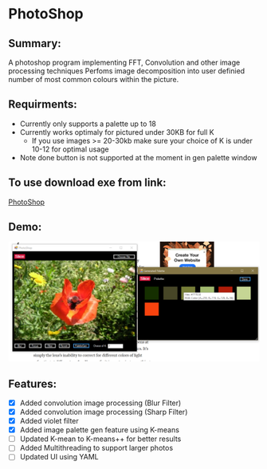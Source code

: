 # PhotoShop

## Summary:
A photoshop program implementing FFT, Convolution and other image processing techniques
Perfoms image decomposition into user definied number of most common colours within the picture.

## Requirments:
* Currently only supports a palette up to 18
* Currently works optimaly for pictured under 30KB for full K
  * If you use images >= 20-30kb make sure your choice of K is under 10-12 for optimal usage
* Note done button is not supported at the moment in gen palette window

## To use download exe from link:
[PhotoShop](https://github.com/KrishnaSolo/PhotoShop/blob/master/bin/Release/PhotoShop.exe)

## Demo:
![Image of Demo](https://github.com/KrishnaSolo/PhotoShop/blob/master/Demo.png)

## Features:
- [x] Added convolution image processing (Blur Filter)
- [x] Added convolution image processing (Sharp Filter)
- [x] Added violet filter
- [x] Added image palette gen feature using K-means
- [ ] Updated K-mean to K-means++ for better results
- [ ] Added Multithreading to support larger photos
- [ ] Updated UI using YAML
